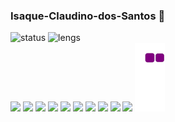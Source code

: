 ### Isaque-Claudino-dos-Santos 👋

<!--
**Isaque-Claudino-dos-Santos/Isaque-Claudino-dos-Santos** is a ✨ _special_ ✨ repository because its `README.md` (this file) appears on your GitHub profile.

Here are some ideas to get you started:

- 🔭 I’m currently working on ...
- 🌱 I’m currently learning ...
- 👯 I’m looking to collaborate on ...
- 🤔 I’m looking for help with ...
- 💬 Ask me about ...
- 📫 How to reach me: ...
- 😄 Pronouns: ...
- ⚡ Fun fact: ...
-->


<div style="display: inline-block">
 <img src="https://github-readme-stats.vercel.app/api?username=Isaque-Claudino-dos-Santos&show_icons=true" alt="status" >
 <img src="https://github-readme-stats.vercel.app/api/top-langs/?username=Isaque-Claudino-dos-Santos&layout=compact" alt="lengs">
</div>

<div>
 
 <img src="https://cdn.jsdelivr.net/gh/devicons/devicon/icons/html5/html5-original.svg" width="50"/>
 <img src="https://cdn.jsdelivr.net/gh/devicons/devicon/icons/css3/css3-original.svg" width="50" />
 <img src="https://cdn.jsdelivr.net/gh/devicons/devicon/icons/javascript/javascript-original.svg" width="50"/>
 <img src="https://cdn.jsdelivr.net/gh/devicons/devicon/icons/mysql/mysql-original.svg" width="50"/>
 <img src="https://cdn.jsdelivr.net/gh/devicons/devicon/icons/linux/linux-original.svg" width="50"/>
 <img src="https://cdn.jsdelivr.net/gh/devicons/devicon/icons/react/react-original.svg" width="50"/>
 <img src="https://cdn.jsdelivr.net/gh/devicons/devicon/icons/vscode/vscode-original.svg" width="50"/>
 <img src="https://cdn.jsdelivr.net/gh/devicons/devicon/icons/docker/docker-original.svg" width="60"/>
 <img src="https://cdn.jsdelivr.net/gh/devicons/devicon/icons/laravel/laravel-plain.svg" width="50"/>
 <img src="https://c.tenor.com/eT65efTNamoAAAAi/bonfire-darksouls.gif" width="70">
 
 <img src="https://github.com/Isaque-Claudino-dos-Santos/Isaque-Claudino-dos-Santos/blob/output/github-contribution-grid-snake.gif" style="background: #111111" />
</div>
 
